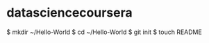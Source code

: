 datasciencecoursera
===================
$ mkdir ~/Hello-World
$ cd ~/Hello-World
$ git init
$ touch README
